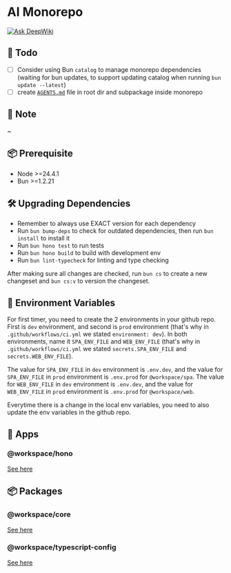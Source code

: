 # AI Monorepo

[![Ask DeepWiki](https://deepwiki.com/badge.svg)](https://deepwiki.com/rifandani/be-monorepo)

## 🎯 Todo

- [ ] Consider using Bun `catalog` to manage monorepo dependencies (waiting for bun updates, to support updating catalog when running `bun update --latest`)
- [ ] create [`AGENTS.md`](https://agents.md/) file in root dir and subpackage inside monorepo

## 📝 Note

~

## 📦 Prerequisite

- Node >=24.4.1
- Bun >=1.2.21

## 🛠️ Upgrading Dependencies

- Remember to always use EXACT version for each dependency
- Run `bun bump-deps` to check for outdated dependencies, then run `bun install` to install it
- Run `bun hono test` to run tests
- Run `bun hono build` to build with development env
- Run `bun lint-typecheck` for linting and type checking

After making sure all changes are checked, run `bun cs` to create a new changeset and `bun cs:v` to version the changeset.

## 📝 Environment Variables

For first timer, you need to create the 2 environments in your github repo.
First is `dev` environment, and second is `prod` environment (that's why in `.github/workflows/ci.yml` we stated `environment: dev`).
In both environments, name it `SPA_ENV_FILE` and `WEB_ENV_FILE` (that's why in `.github/workflows/ci.yml` we stated `secrets.SPA_ENV_FILE` and `secrets.WEB_ENV_FILE`).

The value for `SPA_ENV_FILE` in `dev` environment is `.env.dev`, and the value for `SPA_ENV_FILE` in `prod` environment is `.env.prod` for `@workspace/spa`.
The value for `WEB_ENV_FILE` in `dev` environment is `.env.dev`, and the value for `WEB_ENV_FILE` in `prod` environment is `.env.prod` for `@workspace/web`.

Everytime there is a change in the local env variables, you need to also update the env variables in the github repo.

<!-- For first timer, you need to create 2 environments in your github repo.
Go to your Github repo -> `Settings` tabs -> `Environments` -> `New environment` -> `dev` and `prod` (that's why in `.github/workflows/ci.yml` we stated `environment: dev` and `environment: prod`).

To push our local env variables to the github repo, run:

```bash
# that's why in `.github/workflows/ci.yml` we stated `secrets.SPA_ENV_FILE` and `secrets.WEB_ENV_FILE`
gh secret set SPA_ENV_FILE -e dev -f ./apps/spa/.env.dev
gh secret set SPA_ENV_FILE -e prod -f ./apps/spa/.env.prod
gh secret set WEB_ENV_FILE -e dev -f ./apps/web/.env.dev
gh secret set WEB_ENV_FILE -e prod -f ./apps/web/.env.prod
```

Everytime there is a change in the local env variables, you need to also push those changes to the github repo by running the command above. -->

## 📱 Apps

### @workspace/hono

[See here](./apps/hono/README.md)

## 📦 Packages

### @workspace/core

[See here](./packages/core/README.md)

### @workspace/typescript-config

[See here](./packages/typescript-config/README.md)

